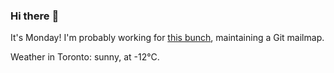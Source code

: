 ### Hi there :wave:

It's Monday! I'm probably working for [this bunch](https://github.com/kohofinancial), maintaining a Git mailmap.

Weather in Toronto: sunny, at -12°C.

